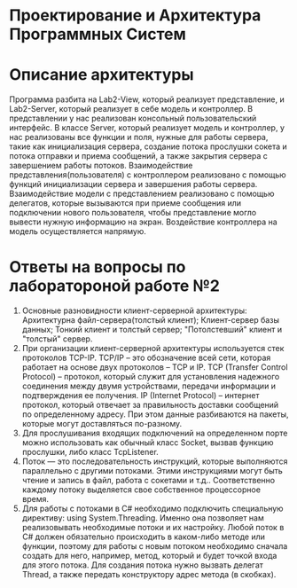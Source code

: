 # Проектирование и Архитектура Программных Систем
# Описание архитектуры
 Программа разбита на Lab2-View, который реализует представление, и Lab2-Server, который реализует в себе модель и контроллер. 
 В представлении у нас реализован консольный пользовательский интерфейс.
 В классе Server, который реализует модель и контроллер, у нас реализованы все функции и поля, нужные для работы сервера, такие как инициализация сервера, создание потока прослушки сокета и потока отправки и приема сообщений, а также закрытия сервера с завершением работы потоков.
 Взаимодействие представления(пользователя) с контроллером реализовано с помощью функций инициализации сервера и завершения работы сервера.
 Взаимодействие модели с представлением реализовано с помощью делегатов, которые вызываются при приеме сообщения или подключении нового пользователя, чтобы представление могло вывести нужную информацию на экран.
 Воздействие контроллера на модель осуществляется напрямую.
# Ответы на вопросы по лаборатороной работе №2
 1) Основные разновидности клиент-серверной архитектуры: Архитектурна файл-сервера(толстый клиент); Клиент-сервер базы данных; Тонкий клиент и толстый сервер; "Потолстевший" клиент и "толстый" сервер.
 2) При организации клиент-серверной архитектуры используется стек протоколов TCP-IP. TCP/IP – это обозначение всей сети, которая работает на основе двух протоколов – TCP и IP. TCP (Transfer Control Protocol) – протокол, который служит для установления надежного соединения между двумя устройствами, передачи информации и подтверждения ее получения. IP (Internet Protocol) – интернет протокол, который отвечает за правильность доставки сообщений по определенному адресу. При этом данные разбиваются на пакеты, которые могут доставляться по-разному.
 3) Для прослушивания входящих подключений на определенном порте можно использовать как обычный класс Socket, вызвав функцию прослушки, либо класс TcpListener.
 4) Поток — это последовательность инструкций, которые выполняются параллельно с другими потоками. Этими инструкциями могут быть чтение и запись в файл, работа с сокетами и т.д.. Соответственно каждому потоку выделяется свое собственное процессорное время.
 5) Для работы с потоками в C# необходимо подключить специальную директиву: using System.Threading. Именно она позволяет нам реализовывать необходимые потоки и их настройку. Любой поток в C# должен обязательно происходить в каком-либо методе или функции, поэтому для работы с новым потоком необходимо сначала создать для него, например, метод, который и будет точкой входа для этого потока. Для создания потока нужно вызвать делегат Thread, а также передать конструктору адрес метода (в скобках).
